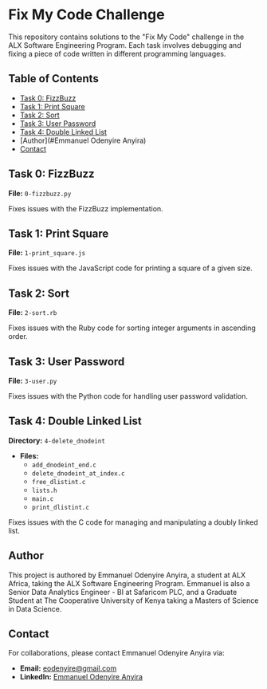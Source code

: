 # Fix My Code Challenge

This repository contains solutions to the "Fix My Code" challenge in the ALX Software Engineering Program. Each task involves debugging and fixing a piece of code written in different programming languages.

## Table of Contents
- [Task 0: FizzBuzz](#task-0-fizzbuzz)
- [Task 1: Print Square](#task-1-print-square)
- [Task 2: Sort](#task-2-sort)
- [Task 3: User Password](#task-3-user-password)
- [Task 4: Double Linked List](#task-4-double-linked-list)
- [Author](#Emmanuel Odenyire Anyira)
- [Contact](#eodenyire@gmail.com)

## Task 0: FizzBuzz
**File:** `0-fizzbuzz.py`

Fixes issues with the FizzBuzz implementation.

## Task 1: Print Square
**File:** `1-print_square.js`

Fixes issues with the JavaScript code for printing a square of a given size.

## Task 2: Sort
**File:** `2-sort.rb`

Fixes issues with the Ruby code for sorting integer arguments in ascending order.

## Task 3: User Password
**File:** `3-user.py`

Fixes issues with the Python code for handling user password validation.

## Task 4: Double Linked List
**Directory:** `4-delete_dnodeint`
- **Files:**
  - `add_dnodeint_end.c`
  - `delete_dnodeint_at_index.c`
  - `free_dlistint.c`
  - `lists.h`
  - `main.c`
  - `print_dlistint.c`

Fixes issues with the C code for managing and manipulating a doubly linked list.

## Author
This project is authored by Emmanuel Odenyire Anyira, a student at ALX Africa, taking the ALX Software Engineering Program. Emmanuel is also a Senior Data Analytics Engineer - BI at Safaricom PLC, and a Graduate Student at The Cooperative University of Kenya taking a Masters of Science in Data Science.

## Contact
For collaborations, please contact Emmanuel Odenyire Anyira via:
- **Email:** eodenyire@gmail.com
- **LinkedIn:** [Emmanuel Odenyire Anyira](https://www.linkedin.com/in/emmanuelodenyire/)

